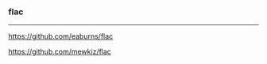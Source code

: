 ### flac
---
https://github.com/eaburns/flac

https://github.com/mewkiz/flac

```
```

```
```

```
```


